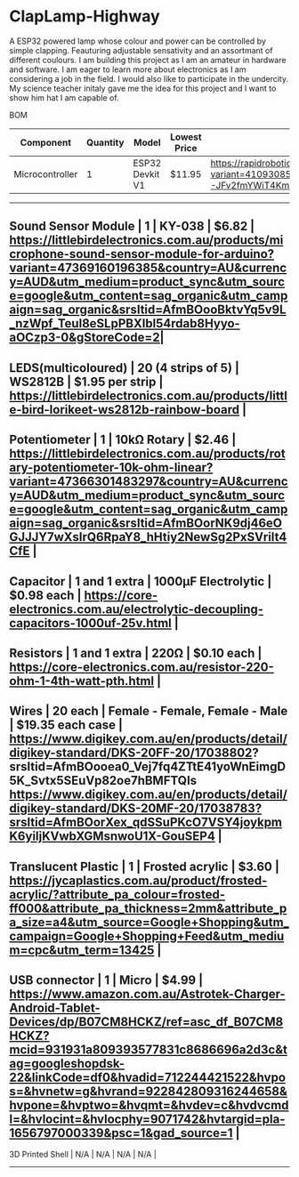 # ClapLamp-Highway
A ESP32 powered lamp whose colour and power can be controlled by simple clapping. Feauturing adjustable sensativity and an assortmant of different coulours.
I am building this project as I am an amateur in hardware and software. I am eager to learn more about electronics as I am considering a job in the field. I would also like to participate in the undercity. My science teacher initaly gave me the idea for this project and I want to show him hat I am capable of.

BOM


| Component | Quantity | Model | Lowest Price | Link 
| --- | --- | --- | --- | --- |
Microcontroller | 1 | ESP32 Devkit V1 | $11.95 | https://rapidroboticsaustralia.com/products/esp32-main-board-with-wi-fi-and-bluetooth?variant=41093085233263&country=AU&currency=AUD&utm_medium=product_sync&utm_source=google&utm_content=sag_organic&utm_campaign=sag_organic&srsltid=AfmBOoqUC1d8xQ_VhGVWuL-JFv2fmYWiT4KmZ06z7KKt6i-qnucPGJulVoM |
---
Sound Sensor Module |	1	| KY-038 | $6.82 | https://littlebirdelectronics.com.au/products/microphone-sound-sensor-module-for-arduino?variant=47369160196385&country=AU&currency=AUD&utm_medium=product_sync&utm_source=google&utm_content=sag_organic&utm_campaign=sag_organic&srsltid=AfmBOooBktvYq5v9L_nzWpf_Teul8eSLpPBXIbl54rdab8Hyyo-aOCzp3-0&gStoreCode=2|
---
LEDS(multicoloured)	| 20 (4 strips of 5) | WS2812B |	$1.95 per strip | https://littlebirdelectronics.com.au/products/little-bird-lorikeet-ws2812b-rainbow-board |
---
Potentiometer	| 1	| 10kΩ Rotary	| $2.46 | https://littlebirdelectronics.com.au/products/rotary-potentiometer-10k-ohm-linear?variant=47366301483297&country=AU&currency=AUD&utm_medium=product_sync&utm_source=google&utm_content=sag_organic&utm_campaign=sag_organic&srsltid=AfmBOorNK9dj46eOGJJJY7wXsIrQ6RpaY8_hHtiy2NewSg2PxSVriIt4CfE |
---
Capacitor	| 1 and 1 extra	| 1000µF Electrolytic	| $0.98 each | https://core-electronics.com.au/electrolytic-decoupling-capacitors-1000uf-25v.html |
---
Resistors |	1 and 1 extra	| 220Ω	| $0.10 each | https://core-electronics.com.au/resistor-220-ohm-1-4th-watt-pth.html |
---
Wires	| 20 each |	Female - Female, Female - Male | $19.35 each case | https://www.digikey.com.au/en/products/detail/digikey-standard/DKS-20FF-20/17038802? srsltid=AfmBOooea0_Vej7fq4ZTtE41yoWnEimgD5K_Svtx5SEuVp82oe7hBMFTQIs https://www.digikey.com.au/en/products/detail/digikey-standard/DKS-20MF-20/17038783?srsltid=AfmBOorXex_qdSSuPKcO7VSY4joykpmK6yiIjKVwbXGMsnwoU1X-GouSEP4 |
---
Translucent Plastic | 1 | Frosted acrylic | $3.60 | https://jycaplastics.com.au/product/frosted-acrylic/?attribute_pa_colour=frosted-ff000&attribute_pa_thickness=2mm&attribute_pa_size=a4&utm_source=Google+Shopping&utm_campaign=Google+Shopping+Feed&utm_medium=cpc&utm_term=13425 |
---
USB connector |	1	| Micro	| $4.99 | https://www.amazon.com.au/Astrotek-Charger-Android-Tablet-Devices/dp/B07CM8HCKZ/ref=asc_df_B07CM8HCKZ?mcid=931931a809393577831c8686696a2d3c&tag=googleshopdsk-22&linkCode=df0&hvadid=712244421522&hvpos=&hvnetw=g&hvrand=922842809316244658&hvpone=&hvptwo=&hvqmt=&hvdev=c&hvdvcmdl=&hvlocint=&hvlocphy=9071742&hvtargid=pla-1656797000339&psc=1&gad_source=1 |
---
3D Printed Shell | N/A |	N/A |	N/A | N/A |

---
